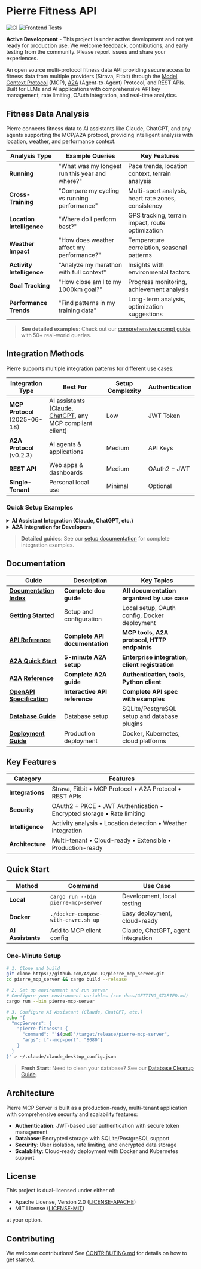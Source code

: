 # Pierre Fitness API

[![CI](https://github.com/Async-IO/pierre_mcp_server/actions/workflows/ci.yml/badge.svg)](https://github.com/Async-IO/pierre_mcp_server/actions/workflows/ci.yml)
[![Frontend Tests](https://github.com/Async-IO/pierre_mcp_server/actions/workflows/frontend-tests.yml/badge.svg)](https://github.com/Async-IO/pierre_mcp_server/actions/workflows/frontend-tests.yml)

**Active Development** - This project is under active development and not yet ready for production use. We welcome feedback, contributions, and early testing from the community. Please report issues and share your experiences.

An open source multi-protocol fitness data API providing secure access to fitness data from multiple providers (Strava, Fitbit) through the [Model Context Protocol](https://modelcontextprotocol.io/specification/draft) (MCP), [A2A](https://github.com/google-a2a/A2A) (Agent-to-Agent) Protocol, and REST APIs. Built for LLMs and AI applications with comprehensive API key management, rate limiting, OAuth integration, and real-time analytics.

## Fitness Data Analysis

Pierre connects fitness data to AI assistants like Claude, ChatGPT, and any agents supporting the MCP/A2A protocol, providing intelligent analysis with location, weather, and performance context.

| Analysis Type | Example Queries | Key Features |
|---------------|----------------|--------------|
| **Running** | "What was my longest run this year and where?" | Pace trends, location context, terrain analysis |
| **Cross-Training** | "Compare my cycling vs running performance" | Multi-sport analysis, heart rate zones, consistency |
| **Location Intelligence** | "Where do I perform best?" | GPS tracking, terrain impact, route optimization |
| **Weather Impact** | "How does weather affect my performance?" | Temperature correlation, seasonal patterns |
| **Activity Intelligence** | "Analyze my marathon with full context" | Insights with environmental factors |
| **Goal Tracking** | "How close am I to my 1000km goal?" | Progress monitoring, achievement analysis |
| **Performance Trends** | "Find patterns in my training data" | Long-term analysis, optimization suggestions |

> **See detailed examples**: Check out our [comprehensive prompt guide](docs/PROMPT_EXAMPLES.md) with 50+ real-world queries.

## Integration Methods

Pierre supports multiple integration patterns for different use cases:

| Integration Type | Best For | Setup Complexity | Authentication |
|------------------|----------|------------------|----------------|
| **MCP Protocol**<br/>(2025-06-18) | AI assistants ([Claude](https://claude.ai), [ChatGPT](https://chatgpt.com), any MCP compliant client) | Low | JWT Token |
| **A2A Protocol**<br/>(v0.2.3) | AI agents & applications | Medium | API Keys |
| **REST API** | Web apps & dashboards | Medium | OAuth2 + JWT |
| **Single-Tenant** | Personal local use | Minimal | Optional |

### Quick Setup Examples

<details>
<summary><strong>AI Assistant Integration (Claude, ChatGPT, etc.)</strong></summary>

1. **Configure MCP Server**
   ```json
   // For Claude Desktop (~/.claude/claude_desktop_config.json)
   {
     "mcpServers": {
       "pierre-fitness": {
         "command": "path/to/pierre-mcp-server",
         "args": ["--single-tenant", "--port", "8080"]
       }
     }
   }
   
   // For ChatGPT or other MCP-compatible clients
   // Use the same MCP protocol with your client's configuration
   ```

2. **Connect to Strava**
   - Visit the OAuth URL provided by Pierre
   - Authorize access to your Strava data
   - Start asking questions in natural language

3. **Works with any MCP/A2A compatible agent**
   - Claude Desktop, ChatGPT with MCP support
   - Custom AI agents, GitHub Copilot extensions
   - Any application supporting MCP or A2A protocols

</details>

<details>
<summary><strong>A2A Integration for Developers</strong></summary>

```bash
# 1. Register your A2A client
curl -X POST http://localhost:8081/a2a/clients \
  -H "Content-Type: application/json" \
  -d '{
    "name": "My Fitness App",
    "description": "AI fitness coach",
    "capabilities": ["fitness-data-analysis"],
    "contact_email": "developer@myapp.com"
  }'

# 2. Authenticate client
curl -X POST http://localhost:8081/a2a/auth \
  -H "Content-Type: application/json" \
  -d '{
    "client_id": "your_client_id",
    "client_secret": "your_client_secret",
    "scopes": ["read", "write"]
  }'

# 3. Execute fitness tools (requires user JWT token)
curl -X POST http://localhost:8081/a2a/execute \
  -H "Content-Type: application/json" \
  -H "Authorization: Bearer USER_JWT_TOKEN" \
  -d '{
    "jsonrpc": "2.0",
    "method": "tools.execute",
    "params": {
      "tool_name": "get_activities",
      "parameters": {"provider": "strava", "limit": 10}
    },
    "id": 1
  }'
```

**📚 A2A Quick Start**: See [A2A_QUICK_START.md](docs/A2A_QUICK_START.md) for complete 5-minute setup guide.

</details>

> **Detailed guides**: See our [setup documentation](docs/SETUP.md) for complete integration examples.

## Documentation

| Guide | Description | Key Topics |
|-------|-------------|------------|
| **[Documentation Index](docs/README.md)** | **Complete doc guide** | **All documentation organized by use case** |
| **[Getting Started](docs/GETTING_STARTED.md)** | Setup and configuration | Local setup, OAuth config, Docker deployment |
| **[API Reference](docs/API_REFERENCE.md)** | **Complete API documentation** | **MCP tools, A2A protocol, HTTP endpoints** |
| **[A2A Quick Start](docs/A2A_QUICK_START.md)** | **5-minute A2A setup** | **Enterprise integration, client registration** |
| **[A2A Reference](docs/A2A_REFERENCE.md)** | **Complete A2A guide** | **Authentication, tools, Python client** |
| **[OpenAPI Specification](docs/openapi.yaml)** | **Interactive API reference** | **Complete API spec with examples** |
| **[Database Guide](docs/DATABASE_GUIDE.md)** | Database setup | SQLite/PostgreSQL setup and database plugins |
| **[Deployment Guide](docs/DEPLOYMENT_GUIDE.md)** | Production deployment | Docker, Kubernetes, cloud platforms |

## Key Features

| Category | Features |
|----------|----------|
| **Integrations** | Strava, Fitbit • MCP Protocol • A2A Protocol • REST APIs |
| **Security** | OAuth2 + PKCE • JWT Authentication • Encrypted storage • Rate limiting |
| **Intelligence** | Activity analysis • Location detection • Weather integration |
| **Architecture** | Multi-tenant • Cloud-ready • Extensible • Production-ready |

## Quick Start

| Method | Command | Use Case |
|--------|---------|----------|
| **Local** | `cargo run --bin pierre-mcp-server` | Development, local testing |
| **Docker** | `./docker-compose-with-envrc.sh up` | Easy deployment, cloud-ready |
| **AI Assistants** | Add to MCP client config | Claude, ChatGPT, agent integration |

### One-Minute Setup
```bash
# 1. Clone and build
git clone https://github.com/Async-IO/pierre_mcp_server.git
cd pierre_mcp_server && cargo build --release

# 2. Set up environment and run server
# Configure your environment variables (see docs/GETTING_STARTED.md)
cargo run --bin pierre-mcp-server

# 3. Configure AI Assistant (Claude, ChatGPT, etc.)
echo '{
  "mcpServers": {
    "pierre-fitness": {
      "command": "'$(pwd)'/target/release/pierre-mcp-server",
      "args": ["--mcp-port", "8080"]
    }
  }
}' > ~/.claude/claude_desktop_config.json
```

> **Fresh Start**: Need to clean your database? See our [Database Cleanup Guide](docs/DATABASE_CLEANUP.md).

## Architecture

Pierre MCP Server is built as a production-ready, multi-tenant application with comprehensive security and scalability features:

- **Authentication**: JWT-based user authentication with secure token management
- **Database**: Encrypted storage with SQLite/PostgreSQL support
- **Security**: User isolation, rate limiting, and encrypted data storage
- **Scalability**: Cloud-ready deployment with Docker and Kubernetes support

## License

This project is dual-licensed under either of:

* Apache License, Version 2.0 ([LICENSE-APACHE](LICENSE-APACHE))
* MIT License ([LICENSE-MIT](LICENSE-MIT))

at your option.

## Contributing

We welcome contributions! See [CONTRIBUTING.md](CONTRIBUTING.md) for details on how to get started.